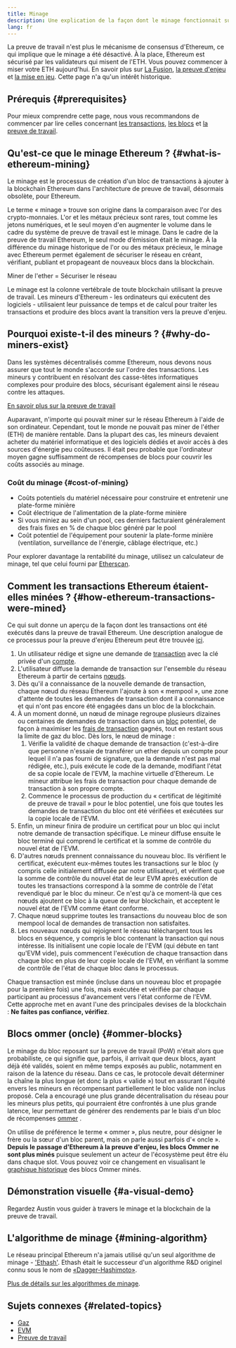 ```yaml
---
title: Minage
description: Une explication de la façon dont le minage fonctionnait sur Ethereum.
lang: fr
---
```


<Alert variant="update">
<Emoji text=":wave:" className="text-4xl"/>
<AlertContent>
<AlertDescription>
La preuve de travail n'est plus le mécanisme de consensus d'Ethereum, ce qui implique que le minage a été désactivé. À la place, Ethereum est sécurisé par les validateurs qui misent de l'ETH. Vous pouvez commencer à miser votre ETH aujourd'hui. En savoir plus sur <a href='/roadmap/merge/'>La Fusion</a>, <a href='/developers/docs/consensus-mechanisms/pos/'>la preuve d'enjeu</a> et <a href='/staking/'>la mise en jeu</a>. Cette page n'a qu'un intérêt historique.
</AlertDescription>
</AlertContent>
</Alert>

## Prérequis {#prerequisites}

Pour mieux comprendre cette page, nous vous recommandons de commencer par lire celles concernant [les transactions](/developers/docs/transactions/), [les blocs](/developers/docs/blocks/) et [la preuve de travail](/developers/docs/consensus-mechanisms/pow/).

## Qu'est-ce que le minage Ethereum ? {#what-is-ethereum-mining}

Le minage est le processus de création d'un bloc de transactions à ajouter à la blockchain Ethereum dans l'architecture de preuve de travail, désormais obsolète, pour Ethereum.

Le terme « minage » trouve son origine dans la comparaison avec l'or des crypto-monnaies. L'or et les métaux précieux sont rares, tout comme les jetons numériques, et le seul moyen d'en augmenter le volume dans le cadre du système de preuve de travail est le minage. Dans le cadre de la preuve de travail Ethereum, le seul mode d’émission était le minage. À la différence du minage historique de l'or ou des métaux précieux, le minage avec Ethereum permet également de sécuriser le réseau en créant, vérifiant, publiant et propageant de nouveaux blocs dans la blockchain.

Miner de l'ether = Sécuriser le réseau

Le minage est la colonne vertébrale de toute blockchain utilisant la preuve de travail. Les mineurs d'Ethereum - les ordinateurs qui exécutent des logiciels - utilisaient leur puissance de temps et de calcul pour traiter les transactions et produire des blocs avant la transition vers la preuve d'enjeu.

## Pourquoi existe-t-il des mineurs ? {#why-do-miners-exist}

Dans les systèmes décentralisés comme Ethereum, nous devons nous assurer que tout le monde s'accorde sur l'ordre des transactions. Les mineurs y contribuent en résolvant des casse-têtes informatiques complexes pour produire des blocs, sécurisant également ainsi le réseau contre les attaques.

[En savoir plus sur la preuve de travail](/developers/docs/consensus-mechanisms/pow/)

Auparavant, n'importe qui pouvait miner sur le réseau Ethereum à l'aide de son ordinateur. Cependant, tout le monde ne pouvait pas miner de l'éther (ETH) de manière rentable. Dans la plupart des cas, les mineurs devaient acheter du matériel informatique et des logiciels dédiés et avoir accès à des sources d'énergie peu coûteuses. Il était peu probable que l'ordinateur moyen gagne suffisamment de récompenses de blocs pour couvrir les coûts associés au minage.

### Coût du minage {#cost-of-mining}

- Coûts potentiels du matériel nécessaire pour construire et entretenir une plate-forme minière
- Coût électrique de l'alimentation de la plate-forme minière
- Si vous miniez au sein d'un pool, ces derniers facturaient généralement des frais fixes en % de chaque bloc généré par le pool
- Coût potentiel de l'équipement pour soutenir la plate-forme minière (ventilation, surveillance de l'énergie, câblage électrique, etc.)

Pour explorer davantage la rentabilité du minage, utilisez un calculateur de minage, tel que celui fourni par [Etherscan](https://etherscan.io/ether-mining-calculator).

## Comment les transactions Ethereum étaient-elles minées ? {#how-ethereum-transactions-were-mined}

Ce qui suit donne un aperçu de la façon dont les transactions ont été exécutés dans la preuve de travail Ethereum. Une description analogue de ce processus pour la preuve d'enjeu Ethereum peut être trouvée [ici](/developers/docs/consensus-mechanisms/pos/#transaction-execution-ethereum-pos).

1. Un utilisateur rédige et signe une demande de [transaction](/developers/docs/transactions/) avec la clé privée d'un [compte](/developers/docs/accounts/).
2. L'utilisateur diffuse la demande de transaction sur l'ensemble du réseau Ethereum à partir de certains [nœuds](/developers/docs/nodes-and-clients/).
3. Dès qu'il a connaissance de la nouvelle demande de transaction, chaque nœud du réseau Ethereum l'ajoute à son « mempool », une zone d'attente de toutes les demandes de transaction dont il a connaissance et qui n'ont pas encore été engagées dans un bloc de la blockchain.
4. À un moment donné, un nœud de minage regroupe plusieurs dizaines ou centaines de demandes de transaction dans un [bloc](/developers/docs/blocks/) potentiel, de façon à maximiser les [frais de transaction](/developers/docs/gas/) gagnés, tout en restant sous la limite de gaz du bloc. Dès lors, le nœud de minage :
   1. Vérifie la validité de chaque demande de transaction (c'est-à-dire que personne n'essaie de transférer un ether depuis un compte pour lequel il n'a pas fourni de signature, que la demande n'est pas mal rédigée, etc.), puis exécute le code de la demande, modifiant l'état de sa copie locale de l'EVM, la machine virtuelle d'Ethereum. Le mineur attribue les frais de transaction pour chaque demande de transaction à son propre compte.
   2. Commence le processus de production du « certificat de légitimité de preuve de travail » pour le bloc potentiel, une fois que toutes les demandes de transaction du bloc ont été vérifiées et exécutées sur la copie locale de l'EVM.
5. Enfin, un mineur finira de produire un certificat pour un bloc qui inclut notre demande de transaction spécifique. Le mineur diffuse ensuite le bloc terminé qui comprend le certificat et la somme de contrôle du nouvel état de l'EVM.
6. D'autres nœuds prennent connaissance du nouveau bloc. Ils vérifient le certificat, exécutent eux-mêmes toutes les transactions sur le bloc (y compris celle initialement diffusée par notre utilisateur), et vérifient que la somme de contrôle du nouvel état de leur EVM après exécution de toutes les transactions correspond à la somme de contrôle de l'état revendiqué par le bloc du mineur. Ce n'est qu'à ce moment-là que ces nœuds ajoutent ce bloc à la queue de leur blockchain, et acceptent le nouvel état de l'EVM comme étant conforme.
7. Chaque nœud supprime toutes les transactions du nouveau bloc de son mempool local de demandes de transaction non satisfaites.
8. Les nouveaux nœuds qui rejoignent le réseau téléchargent tous les blocs en séquence, y compris le bloc contenant la transaction qui nous intéresse. Ils initialisent une copie locale de l'EVM (qui débute en tant qu'EVM vide), puis commencent l'exécution de chaque transaction dans chaque bloc en plus de leur copie locale de l'EVM, en vérifiant la somme de contrôle de l'état de chaque bloc dans le processus.

Chaque transaction est minée (incluse dans un nouveau bloc et propagée pour la première fois) une fois, mais exécutée et vérifiée par chaque participant au processus d'avancement vers l'état conforme de l'EVM. Cette approche met en avant l'une des principales devises de la blockchain : **Ne faites pas confiance, vérifiez**.

## Blocs ommer (oncle) {#ommer-blocks}

Le minage du bloc reposant sur la preuve de travail (PoW) n'était alors que probabiliste, ce qui signifie que, parfois, il arrivait que deux blocs, ayant déjà été validés, soient en même temps exposés au public, notamment en raison de la latence du réseau. Dans ce cas, le protocole devait déterminer la chaîne la plus longue (et donc la plus « valide ») tout en assurant l'équité envers les mineurs en récompensant partiellement le bloc valide non inclus proposé. Cela a encouragé une plus grande décentralisation du réseau pour les mineurs plus petits, qui pourraient être confrontés à une plus grande latence, leur permettant de générer des rendements par le biais d'un bloc de récompenses [ommer](/glossary/#ommer) .

On utilise de préférence le terme « ommer », plus neutre, pour désigner le frère ou la sœur d'un bloc parent, mais on parle aussi parfois d'« oncle ». **Depuis le passage d'Ethereum à la preuve d'enjeu, les blocs Ommer ne sont plus minés** puisque seulement un acteur de l'écosystème peut être élu dans chaque slot. Vous pouvez voir ce changement en visualisant le [graphique historique](https://ycharts.com/indicators/ethereum_uncle_rate) des blocs Ommer minés.

## Démonstration visuelle {#a-visual-demo}

Regardez Austin vous guider à travers le minage et la blockchain de la preuve de travail.

<YouTube id="zcX7OJ-L8XQ" />

## L'algorithme de minage {#mining-algorithm}

Le réseau principal Ethereum n'a jamais utilisé qu'un seul algorithme de minage - ['Ethash'](/developers/docs/consensus-mechanisms/pow/mining/mining-algorithms/ethash/). Ethash était le successeur d'un algorithme R&D originel connu sous le nom de [«Dagger-Hashimoto»](/developers/docs/consensus-mechanisms/pow/mining/mining-algorithms/dagger-hashimoto/).

[Plus de détails sur les algorithmes de minage](/developers/docs/consensus-mechanisms/pow/mining/mining-algorithms/).

## Sujets connexes {#related-topics}

- [Gaz](/developers/docs/gas/)
- [EVM](/developers/docs/evm/)
- [Preuve de travail](/developers/docs/consensus-mechanisms/pow/)

